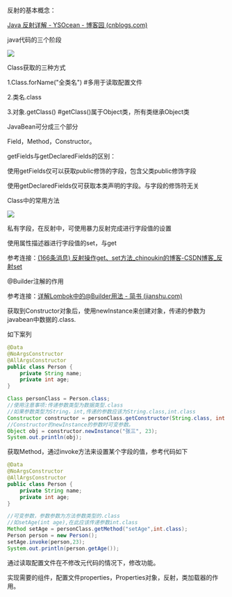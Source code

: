 反射的基本概念：

[Java 反射详解 - YSOcean - 博客园 (cnblogs.com)](https://www.cnblogs.com/ysocean/p/6516248.html)

java代码的三个阶段

![](D:\develop\report\image\java代码的三个阶段.png)

Class获取的三种方式

1.Class.forName("全类名") #多用于读取配置文件

2.类名.class

3.对象.getClass() #getClass()属于Object类，所有类继承Object类



JavaBean可分成三个部分

Field，Method，Constructor。

getFields与getDeclaredFields的区别：

使用getFields仅可以获取public修饰的字段，包含父类public修饰字段

使用getDeclaredFields仅可获取本类声明的字段。与字段的修饰符无关



Class中的常用方法

![](D:\develop\report\image\Clas中的获取方法分类.png)

私有字段，在反射中，可使用暴力反射完成进行字段值的设置

使用属性描述器进行字段值的set，与get

参考连接：[(166条消息) 反射操作get、set方法_chinoukin的博客-CSDN博客_反射set](https://blog.csdn.net/chinoukin/article/details/78341739)

@Builder注解的作用

参考连接：[详解Lombok中的@Builder用法 - 简书 (jianshu.com)](https://www.jianshu.com/p/d08e255312f9)



获取到Constructor对象后，使用newInstance来创建对象，传递的参数为javabean中数据的.class.

如下案列

```java
@Data
@NoArgsConstructor
@AllArgsConstructor
public class Person {
    private String name;
    private int age;
}
```

```java
Class personClass = Person.class;
//使用注意事项:传递参数类型为数据类型.class
//如果参数类型为String，int,传递的参数应该为String.class,int.class
Constructor constructor = personClass.getConstructor(String.class, int.class);
//Constructor的newInstance的参数时可变参数。
Object obj = constructor.newInstance("张三", 23);
System.out.println(obj);
```



获取Method，通过invoke方法来设置某个字段的值，参考代码如下

```java
@Data
@NoArgsConstructor
@AllArgsConstructor
public class Person {
    private String name;
    private int age;
}
```

```java
//可变参数，参数参数为方法参数类型的.class
//如setAge(int age),在此应该传递参数int.class
Method setAge = personClass.getMethod("setAge",int.class);
Person person = new Person();
setAge.invoke(person,23);
System.out.println(person.getAge());
```



通过读取配置文件在不修改元代码的情况下，修改功能。

实现需要的组件，配置文件properties，Properties对象，反射，类加载器的作用。



